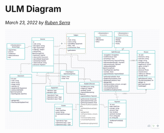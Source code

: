 # ULM Diagram

_March 23, 2022 by [Ruben Serra](/)_

![ulm diag](../assets/images/school-erp-ulm.png)